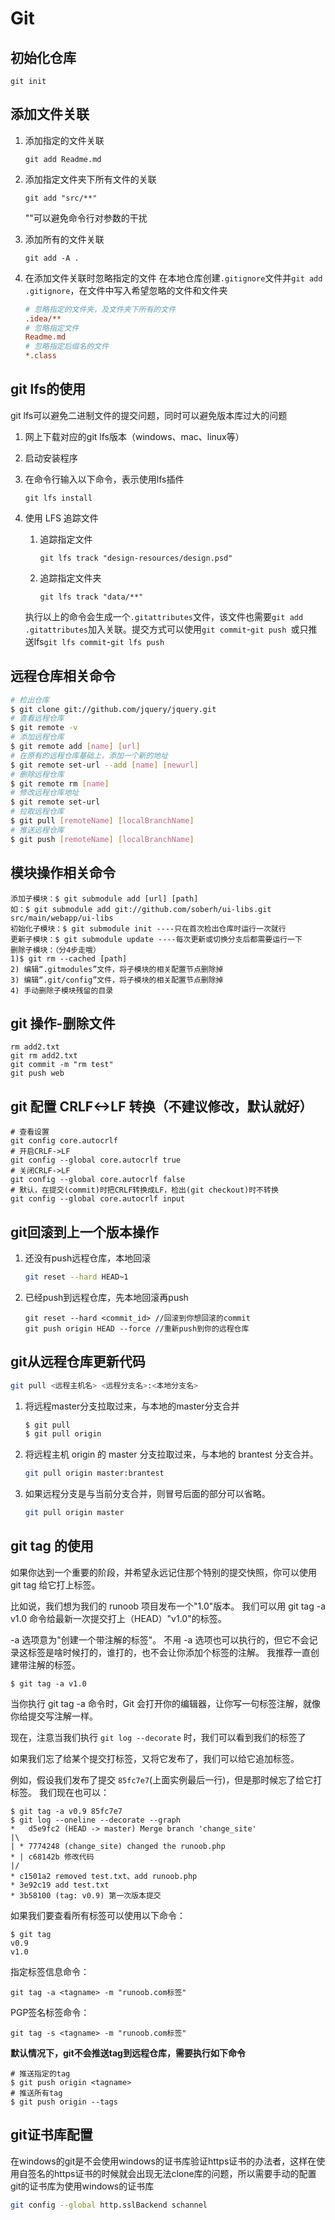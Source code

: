 # Git

## 初始化仓库

```sehll
git init
```

## 添加文件关联

1. 添加指定的文件关联

    ```shell
    git add Readme.md
    ```

2. 添加指定文件夹下所有文件的关联

    ```shell
    git add "src/**"
    ```

    ""可以避免命令行对参数的干扰

3. 添加所有的文件关联

    ```shell
    git add -A .
    ```

4. 在添加文件关联时忽略指定的文件
    在本地仓库创建`.gitignore`文件并`git add .gitignore`，在文件中写入希望忽略的文件和文件夹

    ```ini
    # 忽略指定的文件夹，及文件夹下所有的文件
    .idea/**
    # 忽略指定文件
    Readme.md
    # 忽略指定后缀名的文件
    *.class
    ```

## git lfs的使用

git lfs可以避免二进制文件的提交问题，同时可以避免版本库过大的问题

1. 网上下载对应的git lfs版本（windows、mac、linux等）

2. 启动安装程序

3. 在命令行输入以下命令，表示使用lfs插件

    ```shell
    git lfs install
    ```

4. 使用 LFS 追踪文件

    1. 追踪指定文件

        ```shell
        git lfs track "design-resources/design.psd"
        ```

    2. 追踪指定文件夹

        ```shell
        git lfs track "data/**"
        ```

    执行以上的命令会生成一个`.gitattributes`文件，该文件也需要`git add .gitattributes`加入关联。提交方式可以使用`git commit`-`git push `或只推送lfs`git lfs commit`-`git lfs push`

## 远程仓库相关命令

```bash
# 检出仓库
$ git clone git://github.com/jquery/jquery.git
# 查看远程仓库
$ git remote -v
# 添加远程仓库
$ git remote add [name] [url]
# 在原有的远程仓库基础上，添加一个新的地址
$ git remote set-url --add [name] [newurl]
# 删除远程仓库
$ git remote rm [name]
# 修改远程仓库地址
$ git remote set-url
# 拉取远程仓库
$ git pull [remoteName] [localBranchName]
# 推送远程仓库
$ git push [remoteName] [localBranchName]
```

## 模块操作相关命令

```text
添加子模块：$ git submodule add [url] [path]
如：$ git submodule add git://github.com/soberh/ui-libs.git src/main/webapp/ui-libs
初始化子模块：$ git submodule init ----只在首次检出仓库时运行一次就行
更新子模块：$ git submodule update ----每次更新或切换分支后都需要运行一下
删除子模块：（分4步走哦）
1)$ git rm --cached [path]
2) 编辑“.gitmodules”文件，将子模块的相关配置节点删除掉
3) 编辑“.git/config”文件，将子模块的相关配置节点删除掉
4) 手动删除子模块残留的目录
```

## git 操作-删除文件

```shell
rm add2.txt
git rm add2.txt
git commit -m "rm test"
git push web
```

## git 配置 CRLF<->LF 转换（不建议修改，默认就好）

```shell
# 查看设置
git config core.autocrlf
# 开启CRLF->LF
git config --global core.autocrlf true
# 关闭CRLF->LF
git config --global core.autocrlf false
# 默认，在提交(commit)时把CRLF转换成LF，检出(git checkout)时不转换
git config --global core.autocrlf input
```

## git回滚到上一个版本操作

1. 还没有push远程仓库，本地回滚

    ```bash
    git reset --hard HEAD~1
    ```

2. 已经push到远程仓库，先本地回滚再push

    ```shell
    git reset --hard <commit_id> //回滚到你想回滚的commit
    git push origin HEAD --force //重新push到你的远程仓库
    ```

## git从远程仓库更新代码

```bash
git pull <远程主机名> <远程分支名>:<本地分支名>
```

1. 将远程master分支拉取过来，与本地的master分支合并

    ```bash
    $ git pull
    $ git pull origin
    ```

2. 将远程主机 origin 的 master 分支拉取过来，与本地的 brantest 分支合并。

    ```bash
    git pull origin master:brantest
    ```

3. 如果远程分支是与当前分支合并，则冒号后面的部分可以省略。

    ```bash
    git pull origin master
    ```


## git tag 的使用

如果你达到一个重要的阶段，并希望永远记住那个特别的提交快照，你可以使用 git tag 给它打上标签。

比如说，我们想为我们的 runoob 项目发布一个"1.0"版本。 我们可以用 git tag -a v1.0 命令给最新一次提交打上（HEAD）"v1.0"的标签。

-a 选项意为"创建一个带注解的标签"。 不用 -a 选项也可以执行的，但它不会记录这标签是啥时候打的，谁打的，也不会让你添加个标签的注解。 我推荐一直创建带注解的标签。

```shell
$ git tag -a v1.0
```

当你执行 git tag -a 命令时，Git 会打开你的编辑器，让你写一句标签注解，就像你给提交写注解一样。

现在，注意当我们执行 `git log --decorate` 时，我们可以看到我们的标签了

如果我们忘了给某个提交打标签，又将它发布了，我们可以给它追加标签。

例如，假设我们发布了提交 `85fc7e7`(上面实例最后一行)，但是那时候忘了给它打标签。 我们现在也可以：

```shell
$ git tag -a v0.9 85fc7e7
$ git log --oneline --decorate --graph
*   d5e9fc2 (HEAD -> master) Merge branch 'change_site'
|\  
| * 7774248 (change_site) changed the runoob.php
* | c68142b 修改代码
|/  
* c1501a2 removed test.txt、add runoob.php
* 3e92c19 add test.txt
* 3b58100 (tag: v0.9) 第一次版本提交
```

如果我们要查看所有标签可以使用以下命令：

```shell
$ git tag
v0.9
v1.0
```

指定标签信息命令：

```shell
git tag -a <tagname> -m "runoob.com标签"
```

PGP签名标签命令：

```shell
git tag -s <tagname> -m "runoob.com标签"
```

**默认情况下，git不会推送tag到远程仓库，需要执行如下命令**

```shell
# 推送指定的tag
$ git push origin <tagname>
# 推送所有tag
$ git push origin --tags
```

## git证书库配置

在windows的git是不会使用windows的证书库验证https证书的办法者，这样在使用自签名的https证书的时候就会出现无法clone库的问题，所以需要手动的配置git的证书库为使用windows的证书库

````bash
git config --global http.sslBackend schannel
````
